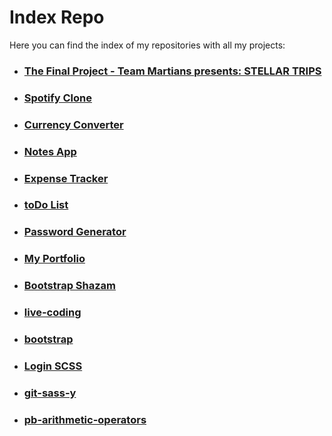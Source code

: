 # Index Repo

Here you can find the index of my repositories with all my projects:

* ### [The Final Project - Team Martians presents: STELLAR TRIPS](https://github.com/vincenzoarena/stellar-trips)
* ### [Spotify Clone](https://github.com/vincenzoarena/spotify-clone)
* ### [Currency Converter](https://github.com/vincenzoarena/currency-converter-react)
* ### [Notes App](https://github.com/vincenzoarena/notes-app-react)
* ### [Expense Tracker](https://github.com/vincenzoarena/expense-tracker-react)
* ### [toDo List](https://github.com/vincenzoarena/to-do-list-app)
* ### [Password Generator](https://github.com/vincenzoarena/passwordGenerator)
* ### [My Portfolio](https://github.com/vincenzoarena/portfolio)
* ### [Bootstrap Shazam](https://github.com/vincenzoarena/bootstrap-shazam)
* ### [live-coding](https://github.com/vincenzoarena/live-coding)
* ### [bootstrap](https://github.com/vincenzoarena/bootstrap)
* ### [Login SCSS](https://github.com/vincenzoarena/login-scss)
* ### [git-sass-y](https://github.com/vincenzoarena/git-sass-y)
* ### [pb-arithmetic-operators](https://github.com/vincenzoarena/pb-arithmetic-operators)
